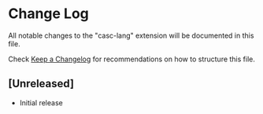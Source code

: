 # Change Log

All notable changes to the "casc-lang" extension will be documented in this file.

Check [Keep a Changelog](http://keepachangelog.com/) for recommendations on how to structure this file.

## [Unreleased]

- Initial release